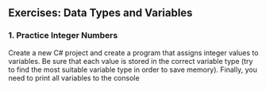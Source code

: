 ## Exercises: Data Types and Variables

### 1.	Practice Integer Numbers

Create a new C# project and create a program that assigns integer values to variables. Be sure that each value is stored in the correct variable type (try to find the most suitable variable type in order to save memory). Finally, you need to print all variables to the console
